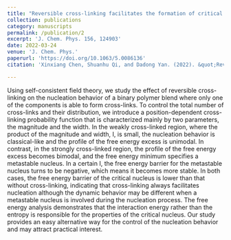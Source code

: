 ```yaml
---
title: "Reversible cross-linking facilitates the formation of critical nucleus in binary polymer blends"
collection: publications
category: manuscripts
permalink: /publication/2
excerpt: 'J. Chem. Phys. 156, 124903'
date: 2022-03-24
venue: 'J. Chem. Phys.'
paperurl: 'https://doi.org/10.1063/5.0086136'
citation: 'Xinxiang Chen, Shuanhu Qi, and Dadong Yan. (2022). &quot;Reversible crosslinking facilitates the formation of critical nucleus in binary polymer blends&quot; <i>J. Chem. Phys. </i> 156, 124903.'

---
```

Using self-consistent field theory, we study the effect of reversible cross-linking on the nucleation behavior of a binary polymer blend where only one of the components is able to form cross-links. To control the total number of cross-links and their distribution, we introduce a position-dependent cross-linking probability function that is characterized mainly by two parameters, the magnitude and the width. In the weakly cross-linked region, where the product of the magnitude and width, I, is small, the nucleation behavior is classical-like and the profile of the free energy excess is unimodal. In contrast, in the strongly cross-linked region, the profile of the free energy excess becomes bimodal, and the free energy minimum specifies a metastable nucleus. In a certain I, the free energy barrier for the metastable nucleus turns to be negative, which means it becomes more stable. In both cases, the free energy barrier of the critical nucleus is lower than that without cross-linking, indicating that cross-linking always facilitates nucleation although the dynamic behavior may be different when a metastable nucleus is involved during the nucleation process. The free energy analysis demonstrates that the interaction energy rather than the entropy is responsible for the properties of the critical nucleus. Our study provides an easy alternative way for the control of the nucleation behavior and may attract practical interest.
